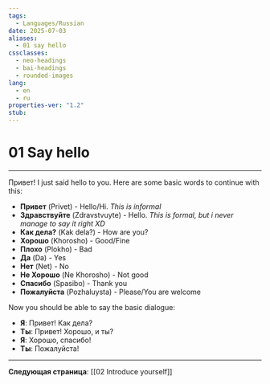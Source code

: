```yaml
---
tags:
  - Languages/Russian
date: 2025-07-03
aliases:
  - 01 say hello
cssclasses:
  - neo-headings
  - bai-headings
  - rounded-images
lang:
  - en
  - ru
properties-ver: "1.2"
stub:
---
```

# 01 Say hello

***
Привет! I just said hello to you. Here are some basic words to continue with this:
- **Привет** (Privet) - Hello/Hi. *This is informal*
- **Здравствуйте** (Zdravstvuyte) - Hello. *This is formal, but i never manage to say it right XD*
- **Как дела?** (Kak dela?) - How are you?
- **Хорошо** (Khorosho) - Good/Fine
- **Плохо** (Plokho) - Bad
- **Да** (Da) - Yes
- **Нет** (Net) - No
- **Не Хорошо** (Ne Khorosho) - Not good
- **Спасибо** (Spasibo) - Thank you
- **Пожалуйста** (Pozhaluysta) - Please/You are welcome

Now you should be able to say the basic dialogue:
- **Я**: Привет! Как дела?
- **Ты**: Привет! Хорошо, и ты?
- **Я**: Хорошо, спасибо!
- **Ты**: Пожалуйста!
***

**Следующая страница**: [[02 Introduce yourself]]
